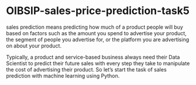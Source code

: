 # OIBSIP-sales-price-prediction-task5
sales prediction means predicting how much of a product people will buy based on factors such as the amount you spend to advertise your product, the segment of people you advertise for, or the platform you are advertising on about your product.

Typically, a product and service-based business always need their Data Scientist to predict their future sales with every step they take to manipulate the cost of advertising their product. So let’s start the task of sales prediction with machine learning using Python.



